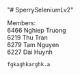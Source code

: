 "# SperrySeleniumLv2" 

Members:  
    6466       Nghiep Truong  
    6219       Thu Tran  
    6279       Tam Nguyen  
    6227       Dai Huynh  

	
	fgkaghkarghk.a